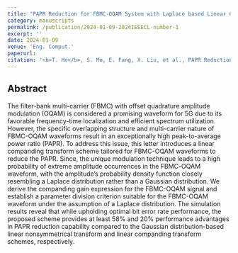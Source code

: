 ```yaml
---
title: "PAPR Reduction for FBMC-OQAM System with Laplace based Linear Companding Transform"
category: manuscripts
permalink: /publication/2024-01-09-2024IEEECL-number-1
excerpt: ''
date: 2024-01-09
venue: 'Eng. Comput.'
paperurl: 
citation: '<b>T. He</b>, S. Mo, E. Fang, X. Liu, et al., PAPR Reduction for FBMC-OQAM System with Laplace based Linear Companding Transform, <i>IEEE. Commun. Lett.</i>, 28: 1 (2024) (https://doi.org/10.1007/s00366-023-01905-9)'
---
```


## Abstract

The filter-bank multi-carrier (FBMC) with offset quadrature amplitude modulation (OQAM) is considered a promising waveform for 5G due to its favorable frequency-time localization and efficient spectrum utilization. However, the specific overlapping structure and multi-carrier nature of FBMC-OQAM waveforms result in an exceptionally high peak-to-average power ratio (PAPR). To address this issue, this letter introduces a linear companding transform scheme tailored for FBMC-OQAM waveforms to reduce the PAPR. Since, the unique modulation technique leads to a high probability of extreme amplitude occurrences in the FBMC-OQAM waveform, with the amplitude’s probability density function closely resembling a Laplace distribution rather than a Gaussian distribution. We derive the companding gain expression for the FBMC-OQAM signal and establish a parameter division criterion suitable for the FBMC-OQAM waveform under the assumption of a Laplace distribution. The simulation results reveal that while upholding optimal bit error rate performance, the proposed scheme provides at least 58% and 20% performance advantages in PAPR reduction capability compared to the Gaussian distribution-based linear nonsymmetrical transform and linear companding transform schemes, respectively.


